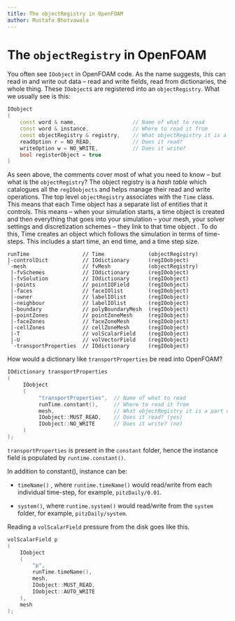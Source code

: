 ```yaml
---
title: The objectRegistry in OpenFOAM
author: Mustafa Bhotvawala
---
```


# The `objectRegistry` in OpenFOAM

You often see `IOobject` in OpenFOAM code. As the name suggests, this can read in
and write out data – read and write fields, read from dictionaries, the whole
thing. These `IOobject`s are registered into an `objectRegistry`. What we usually
see is this:


```c++
IOobject
(
    const word & name,                  // Name of what to read
    const word & instance,              // Where to read it from
    const objectRegistry & registry,    // What objectRegistry it is a part of
    readOption r = NO_READ,             // Does it read?
    writeOption w = NO_WRITE,           // Does it write?
    bool registerObject = true
)
```


As seen above, the comments cover most of what you need to know – but what is
the `objectRegistry`? The object registry is a _hash table_ which catalogues
all the `regIOobjects` and helps manage their read and write operations. The
top level `objectRegistry` associates with the `Time` class. This means that
each Time object has a separate list of entities that it controls. This means –
when your simulation starts, a time object is created and then everything that
goes into your simulation – your mesh, your solver settings and discretization
schemes – they link to that time object . To do this, Time creates an object
which follows the simulation in terms of time-steps. This includes a start
time, an end time, and a time step size.


```
runTime                 // Time              (objectRegistry)
|-controlDict           // IOdictionary      (regIOobject)
`-mesh                  // fvMesh            (objectRegistry)
 |-fvSchemes            // IOdictionary      (regIOobject)
 |-fvSolution           // IOdictionary      (regIOobject)
 |-points               // pointIOField      (regIOobject)
 |-faces                // faceIOlist        (regIOobject)
 |-owner                // labelIOlist       (regIOobject)
 |-neighbour            // labelIOlist       (regIOobject)
 |-boundary             // polyBoundaryMesh  (regIOobject)
 |-pointZones           // pointZoneMesh     (regIOobject)
 |-faceZones            // faceZoneMesh      (regIOobject)
 |-cellZones            // cellZoneMesh      (regIOobject)
 |-T                    // volScalarField    (regIOobject)
 |-U                    // volVectorField    (regIOobject)
 `-transportProperties  // IOdictionary      (regIOobject)
```


How would a dictionary like `transportProperties` be read into OpenFOAM?


```c++
IOdictionary transportProperties
(
     IOobject
     (
          "transportProperties",  // Name of what to read
          runTime.constant(),     // Where to read it from
          mesh,                   // What objectRegistry it is a part of (mesh)
          IOobject::MUST_READ,    // Does it read? (yes)
          IOobject::NO_WRITE      // Does it write? (no)
     )
);
```


`transportProperties` is present in the `constant` folder, hence the instance
field is populated by `runtime.constant()`.


In addition to constant(), instance can be:

- `timeName()` , where `runtime.timeName()` would read/write from each
  individual time-step, for example, `pitzDaily/0.01`.

- `system()`, where `runtime.system()` would read/write from the `system`
  folder, for example, `pitzDaily/system`.



Reading a `volScalarField` pressure from the disk goes like this.


```c++
volScalarField p
(
    IOobject
    (
        "p",
        runTime.timeName(),
        mesh,
        IOobject::MUST_READ,
        IOobject::AUTO_WRITE
    ),
    mesh
);
```

